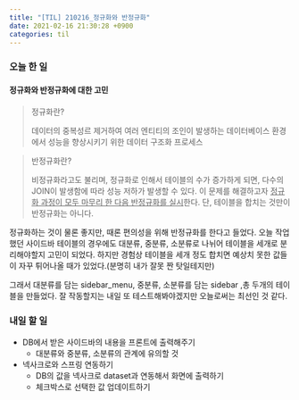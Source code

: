 ```yaml
---
title: "[TIL] 210216_정규화와 반정규화"
date: 2021-02-16 21:30:28 +0900
categories: til
---
```


### 오늘 한 일

#### 정규화와 반정규화에 대한 고민

> 정규화란?
>
> 데이터의 중복성르 제거하여 여러 엔티티의 조인이 발생하는 데이터베이스 환경에서 성능을 향상시키기 위한 데이터 구조화 프로세스

> 반정규화란?
>
> 비정규화라고도 불리며, 정규화로 인해서 테이블의 수가 증가하게 되면, 다수의 JOIN이 발생함에 따라 성능 저하가 발생할 수 있다. 이 문제를 해결하고자 <u>정규화 과정이 모두 마무리 한 다음 반정규화를 실시</u>한다. 단, 테이블을 합치는 것만이 반정규화는 아니다.



정규화하는 것이 물론 좋지만, 때론 편의성을 위해 반정규화를 한다고 들었다. 오늘 작업했던 사이드바 테이블의 경우에도 대분류, 중분류, 소분류로 나뉘어 테이블을 세개로 분리해야할지 고민이 되었다. 하지만 경험상 테이블을 세개 정도 합치면 예상치 못한 값들이 자꾸 튀어나올 때가 있었다.(분명히 내가 잘못 짠 탓일테지만)

그래서 대분류를 담는 sidebar_menu, 중분류, 소분류를 담는 sidebar ,총 두개의 테이블을 만들었다. 잘 작동할지는 내일 또 테스트해봐야겠지만 오늘로써는 최선인 것 같다.



### 내일 할 일

- DB에서 받은 사이드바의 내용을 프론트에 출력해주기
  - 대분류와 중분류, 소분류의 관계에 유의할 것
- 넥사크로와 스프링 연동하기
  - DB의 값을 넥사크로 dataset과 연동해서 화면에 출력하기
  - 체크박스로 선택한 값 업데이트하기
